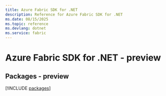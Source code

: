 ```yaml
---
title: Azure Fabric SDK for .NET
description: Reference for Azure Fabric SDK for .NET
ms.date: 08/15/2025
ms.topic: reference
ms.devlang: dotnet
ms.service: fabric
---
```

# Azure Fabric SDK for .NET - preview
## Packages - preview
[!INCLUDE [packages](fabric-index.md)]